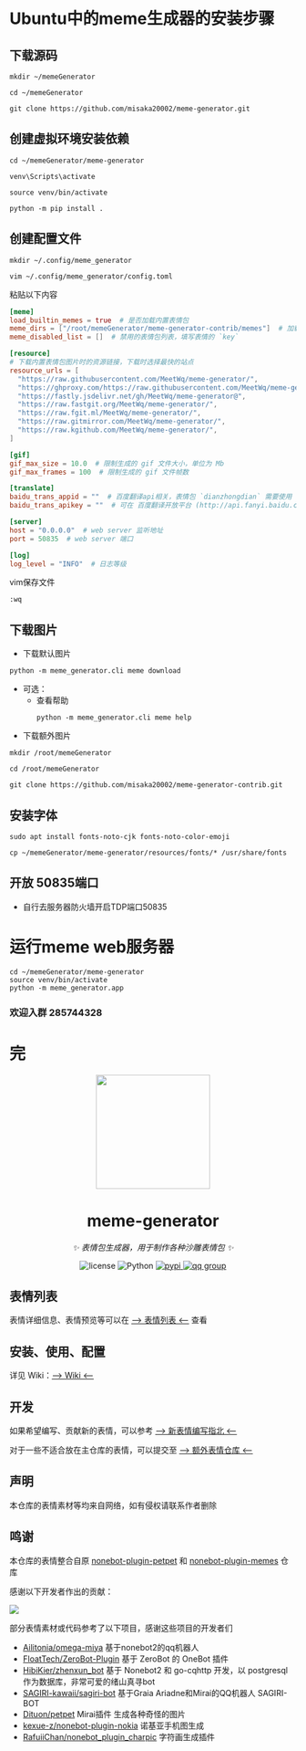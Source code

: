 # Ubuntu中的meme生成器的安装步骤

## 下载源码
```
mkdir ~/memeGenerator
```
```
cd ~/memeGenerator
```
```
git clone https://github.com/misaka20002/meme-generator.git
```
## 创建虚拟环境安装依赖
```
cd ~/memeGenerator/meme-generator
```
```
venv\Scripts\activate
```
```
source venv/bin/activate
```
```
python -m pip install .
```
## 创建配置文件
```
mkdir ~/.config/meme_generator
```
```
vim ~/.config/meme_generator/config.toml
```
粘贴以下内容
```toml
[meme]
load_builtin_memes = true  # 是否加载内置表情包
meme_dirs = ["/root/memeGenerator/meme-generator-contrib/memes"]  # 加载其他位置的表情包，填写文件夹路径
meme_disabled_list = []  # 禁用的表情包列表，填写表情的 `key`

[resource]
# 下载内置表情包图片时的资源链接，下载时选择最快的站点
resource_urls = [
  "https://raw.githubusercontent.com/MeetWq/meme-generator/",
  "https://ghproxy.com/https://raw.githubusercontent.com/MeetWq/meme-generator/",
  "https://fastly.jsdelivr.net/gh/MeetWq/meme-generator@",
  "https://raw.fastgit.org/MeetWq/meme-generator/",
  "https://raw.fgit.ml/MeetWq/meme-generator/",
  "https://raw.gitmirror.com/MeetWq/meme-generator/",
  "https://raw.kgithub.com/MeetWq/meme-generator/",
]

[gif]
gif_max_size = 10.0  # 限制生成的 gif 文件大小，单位为 Mb
gif_max_frames = 100  # 限制生成的 gif 文件帧数

[translate]
baidu_trans_appid = ""  # 百度翻译api相关，表情包 `dianzhongdian` 需要使用
baidu_trans_apikey = ""  # 可在 百度翻译开放平台 (http://api.fanyi.baidu.com) 申请

[server]
host = "0.0.0.0"  # web server 监听地址
port = 50835  # web server 端口

[log]
log_level = "INFO"  # 日志等级
```
vim保存文件
```
:wq 
```
## 下载图片
- 下载默认图片
```
python -m meme_generator.cli meme download
```
- 可选：
  - 查看帮助
    ```
    python -m meme_generator.cli meme help
    ```
- 下载额外图片
```
mkdir /root/memeGenerator
```
```
cd /root/memeGenerator
```
```
git clone https://github.com/misaka20002/meme-generator-contrib.git
```
## 安装字体
```
sudo apt install fonts-noto-cjk fonts-noto-color-emoji
```
```
cp ~/memeGenerator/meme-generator/resources/fonts/* /usr/share/fonts
```
## 开放 50835端口
- 自行去服务器防火墙开启TDP端口50835
# 运行meme web服务器
```
cd ~/memeGenerator/meme-generator
source venv/bin/activate
python -m meme_generator.app
```
### 欢迎入群 285744328 
# 完






<div align="center">

<img src="https://s2.loli.net/2023/03/26/4URd1BKj3ToycLl.png" width=200 />

# meme-generator

_✨ 表情包生成器，用于制作各种沙雕表情包 ✨_

<p align="center">
  <img src="https://img.shields.io/github/license/MeetWq/meme-generator" alt="license">
  <img src="https://img.shields.io/badge/python-3.9+-blue.svg" alt="Python">
  <a href="https://pypi.org/project/meme-generator">
    <img src="https://badgen.net/pypi/v/meme-generator" alt="pypi">
  </a>
  <a href="https://jq.qq.com/?_wv=1027&k=wDVNrMdr">
    <img src="https://img.shields.io/badge/QQ%E7%BE%A4-682145034-orange" alt="qq group">
  </a>
</p>

</div>

## 表情列表

表情详细信息、表情预览等可以在 [--> 表情列表 <--](https://github.com/MeetWq/meme-generator/wiki/%E8%A1%A8%E6%83%85%E5%88%97%E8%A1%A8) 查看

## 安装、使用、配置

详见 Wiki：[--> Wiki <--](https://github.com/MeetWq/meme-generator/wiki)

## 开发

如果希望编写、贡献新的表情，可以参考 [--> 新表情编写指北 <--](https://github.com/MeetWq/meme-generator/wiki/%E6%96%B0%E8%A1%A8%E6%83%85%E7%BC%96%E5%86%99%E6%8C%87%E5%8C%97)

对于一些不适合放在主仓库的表情，可以提交至 [--> 额外表情仓库 <--](https://github.com/MeetWq/meme-generator-contrib)

## 声明

本仓库的表情素材等均来自网络，如有侵权请联系作者删除

## 鸣谢

本仓库的表情整合自原 [nonebot-plugin-petpet](https://github.com/noneplugin/nonebot-plugin-petpet) 和 [nonebot-plugin-memes](https://github.com/noneplugin/nonebot-plugin-memes) 仓库

感谢以下开发者作出的贡献：

<a href="https://github.com/noneplugin/nonebot-plugin-petpet/graphs/contributors">
  <img src="https://contrib.rocks/image?repo=noneplugin/nonebot-plugin-petpet&max=1000" />
</a>

部分表情素材或代码参考了以下项目，感谢这些项目的开发者们

- [Ailitonia/omega-miya](https://github.com/Ailitonia/omega-miya) 基于nonebot2的qq机器人
- [FloatTech/ZeroBot-Plugin](https://github.com/FloatTech/ZeroBot-Plugin) 基于 ZeroBot 的 OneBot 插件
- [HibiKier/zhenxun_bot](https://github.com/HibiKier/zhenxun_bot) 基于 Nonebot2 和 go-cqhttp 开发，以 postgresql 作为数据库，非常可爱的绪山真寻bot
- [SAGIRI-kawaii/sagiri-bot](https://github.com/SAGIRI-kawaii/sagiri-bot) 基于Graia Ariadne和Mirai的QQ机器人 SAGIRI-BOT
- [Dituon/petpet](https://github.com/Dituon/petpet) Mirai插件 生成各种奇怪的图片
- [kexue-z/nonebot-plugin-nokia](https://github.com/kexue-z/nonebot-plugin-nokia) 诺基亚手机图生成
- [RafuiiChan/nonebot_plugin_charpic](https://github.com/RafuiiChan/nonebot_plugin_charpic) 字符画生成插件
